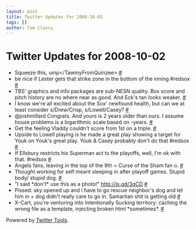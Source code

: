 ```yaml
---
layout: post
title: Twitter Updates for 2008-10-02
tags: []
author: Tom Clancy
---
```


# Twitter Updates for 2008-10-02

<ul>
	<li>Squeeze this, ump&lt;/TawmyFromQuinzee&gt; <a href="http://twitter.com/tclancy/statuses/942752934">#</a></li>
	<li>be nice if Lester gets that strike zone in the bottom of the inning #redsox <a href="http://twitter.com/tclancy/statuses/942756909">#</a></li>
	<li>TBS' graphics and info packages are sub-NESN quality. Box score and pitch history are no where near as good. And Eck's tan looks weaker. <a href="http://twitter.com/tclancy/statuses/942865067">#</a></li>
	<li>I know we're all excited about the Sox' newfound health, but can we at least consider s/Drew/Crisp, s/Lowell/Casey? <a href="http://twitter.com/tclancy/statuses/942866299">#</a></li>
	<li>@joshmillard Congrats. And yours is 2 years older than ours. I assume house problems is a logarithmic scale based on -years. <a href="http://twitter.com/tclancy/statuses/942878135">#</a></li>
	<li>Get the feeling Vladdy couldn't score from 1st on a triple. <a href="http://twitter.com/tclancy/statuses/942878515">#</a></li>
	<li>Upside to Lowell playing is he made a great play showing a target for Youk on Youk's great play. Youk &amp; Casey probably don't do that #redsox <a href="http://twitter.com/tclancy/statuses/942881459">#</a></li>
	<li>If Ellsbury restricts his Superman act to the playoffs, well, I'm ok with that. #redsox <a href="http://twitter.com/tclancy/statuses/942888518">#</a></li>
	<li>Angels fans, leaving in the top of the 9th = Curse of the Sham fan o. <a href="http://twitter.com/tclancy/statuses/942889611">#</a></li>
	<li>Thought working for self meant sleeping in after playoff games. Stupid body/ stupid dog. <a href="http://twitter.com/tclancy/statuses/943222413">#</a></li>
	<li>"I said *don't* use this as a photo!" <a href="http://is.gd/3qCD" rel="nofollow">http://is.gd/3qCD</a> <a href="http://twitter.com/tclancy/statuses/943335997">#</a></li>
	<li>Pissed: sky opened up and I have to go rescue neighbor's dog and let him in + dog didn't really care to go in. Samaritan shit is getting old <a href="http://twitter.com/tclancy/statuses/943494206">#</a></li>
	<li>X-Cart, you're venturing into Intentionally Sucking territory: caching the wrong file as a template, injecting broken html *sometimes*. <a href="http://twitter.com/tclancy/statuses/943599421">#</a></li>
</ul>
<p>Powered by <a href="http://alexking.org/projects/wordpress">Twitter Tools</a>.</p>
